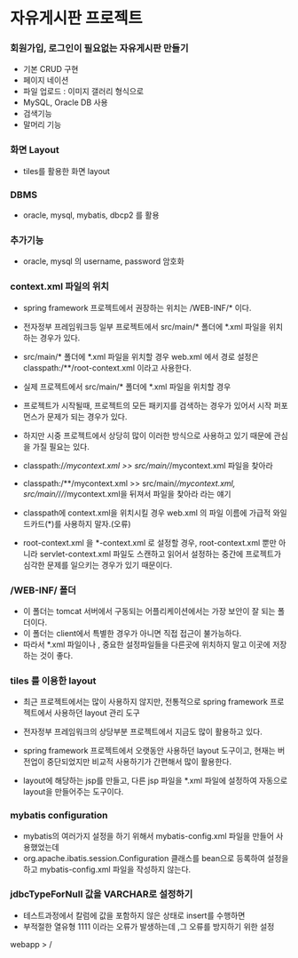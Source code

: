 # 자유게시판 프로젝트

### 회원가입, 로그인이 필요없는 자유게시판 만들기
* 기본 CRUD 구현
* 페이지 네이션 
* 파일 업로드 : 이미지 갤러리 형식으로 
* MySQL, Oracle DB 사용
* 검색기능
* 말머리 기능

### 화면 Layout
* tiles를 활용한 화면 layout

### DBMS
* oracle, mysql, mybatis, dbcp2 를 활용

### 추가기능
* oracle, mysql 의 username, password 암호화

### context.xml 파일의 위치
* spring framework 프로젝트에서 권장하는 위치는 /WEB-INF/* 이다.
* 전자정부 프레임워크등 일부 프로젝트에서 src/main/* 폴더에 *.xml 
파일을 위치하는 경우가 있다.
* src/main/* 폴더에 *.xml 파일을 위치할 경우 web.xml 에서 경로 설정은
classpath:/**/root-context.xml 이라고 사용한다.
* 실제 프로젝트에서 src/main/* 폴더에 *.xml 파일을 위치할 경우 
* 프로젝트가 시작될때, 프로젝트의 모든 패키지를 검색하는 경우가 있어서 시작 
퍼포먼스가 문제가 되는 경우가 있다.
* 하지만 시중 프로젝트에서 상당히 많이 이러한 방식으로 사용하고 있기 때문에 
관심을 가질 필요는 있다.

* classpath:/*/mycontext.xml >> src/main/*/mycontext.xml 파일을 찾아라 
* classpath:/**/mycontext.xml >> src/main/*/mycontext.xml, 
src/main/*/*/*/mycontext.xml을 뒤져서 파일을 찾아라 라는 얘기

* classpath에 context.xml을 위치시킬 경우 web.xml 의 파일 이름에 가급적 와일드카드(*)를
사용하지 말자.(오류)
* root-context.xml 을  *-context.xml 로 설정할 경우, root-context.xml 뿐만 아니라 
servlet-context.xml 파일도 스캔하고 읽어서 설정하는 중간에 프로젝트가 심각한 문제를 일으키는
경우가 있기 때문이다.

### /WEB-INF/ 폴더
* 이 폴더는 tomcat 서버에서 구동되는 어플리케이션에서는 가장 보안이 잘 되는 폴더이다.
* 이 폴더는 client에서 특별한 경우가 아니면 직접 접근이 불가능하다.
* 따라서 *.xml 파일이나 , 중요한 설정파일들을 다른곳에 위치하지 말고 이곳에 저장하는
것이 좋다.

### tiles 를 이용한 layout
* 최근 프로젝트에서는 많이 사용하지 않지만, 전통적으로 spring framework 프로젝트에서 
사용하던 layout 관리 도구 
* 전자정부 프레임워크의 상당부분 프로젝트에서 지금도 많이 활용하고 있다.
* spring framework 프로젝트에서 오랫동안 사용하던 layout 도구이고, 현재는 버전업이
중단되었지만 비교적 사용하기가 간편해서 많이 활용한다.

* layout에 해당하는 jsp를 만들고, 다른 jsp 파일을 *.xml 파일에 설정하여 자동으로 
layout을 만들어주는 도구이다.

### mybatis configuration
* mybatis의 여러가지 설정을 하기 위해서 mybatis-config.xml 파일을 만들어 사용했었는데
* org.apache.ibatis.session.Configuration 클래스를 bean으로 등록하여 설정을 하고
mybatis-config.xml 파일을 작성하지 않는다.

### jdbcTypeForNull 값을 VARCHAR로 설정하기
* 테스트과정에서 칼럼에 값을 포함하지 않은 상태로 insert를 수행하면
* 부적절한 열유형 1111 이라는 오류가 발생하는데 ,그 오류를 방지하기 위한 설정
<property name="configuration">
	<bean class="org.apache.ibatis.session.Configuration">
		<property name="jdbcTypeForNull" value="VARCHAR"/>
	</bean>			
</property>

webapp > /
